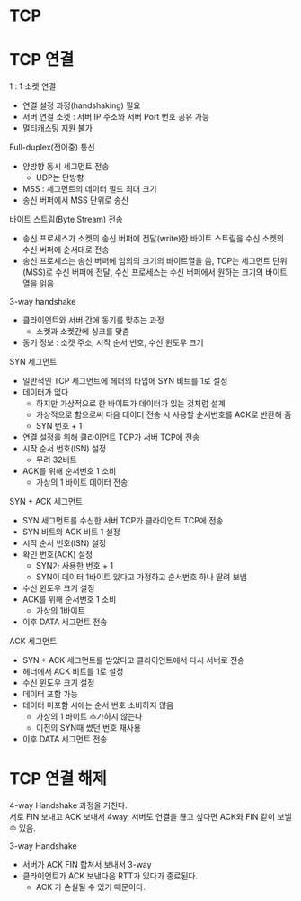 # TCP 


# TCP 연결
1 : 1 소켓 연결
* 연결 설정 과정(handshaking) 필요
* 서버 연결 소켓 : 서버 IP 주소와 서버 Port 번호 공유 가능
* 멀티캐스팅 지원 불가

Full-duplex(전이중) 통신
* 양방향 동시 세그먼트 전송
    * UDP는 단방향
* MSS : 세그먼트의 데이터 필드 최대 크기
* 송신 버퍼에서 MSS 단위로 송신

바이트 스트림(Byte Stream) 전송
* 송신 프로세스가 소켓의 송신 버퍼에 전달(write)한 바이트 스트림을 수신 소켓의 수신 버퍼에 순서대로 전송
* 송신 프로세스는 송신 버퍼에 임의의 크기의 바이트열을 씀, TCP는 세그먼트 단위(MSS)로 수신 버퍼에 전달, 수신 프로세스는 수신 버퍼에서 원하는 크기의 바이트열을 읽음

3-way handshake
* 클라이언트와 서버 간에 동기를 맞추는 과정
    * 소켓과 소켓간에 싱크를 맞춤
* 동기 정보 : 소켓 주소, 시작 순서 번호, 수신 윈도우 크기

SYN 세그먼트
* 일반적인 TCP 세그먼트에 헤더의 타입에 SYN 비트를 1로 설정
* 데이터가 없다
    * 하지만 가상적으로 한 바이트가 데이터가 있는 것처럼 설계
    * 가상적으로 함으로써 다음 데이터 전송 시 사용할 순서번호를 ACK로 반환해 줌
    * SYN 번호 + 1
* 연결 설정을 위해 클라이언트 TCP가 서버 TCP에 전송
* 시작 순서 번호(ISN) 설정
    * 무려 32비트
* ACK를 위해 순서번호 1 소비
    * 가상의 1 바이트 데이터 전송

SYN + ACK 세그먼트
* SYN 세그먼트를 수신한 서버 TCP가 클라이언트 TCP에 전송
* SYN 비트와 ACK 비트 1 설정
* 시작 순서 번호(ISN) 설정
* 확인 번호(ACK) 설정
    * SYN가 사용한 번호 + 1
    * SYN이 데이터 1바이트 있다고 가정하고 순서번호 하나 딸려 보냄
* 수신 윈도우 크기 설정
* ACK를 위해 순서번호 1 소비
    * 가상의 1바이트
* 이후 DATA 세그먼트 전송

ACK 세그먼트
* SYN + ACK 세그먼트를 받았다고 클라이언트에서 다시 서버로 전송
* 헤더에서 ACK 비트를 1로 설정
* 수신 윈도우 크기 설정
* 데이터 포함 가능
* 데이터 미포함 시에는 순서 번호 소비하지 않음
    * 가상의 1 바이트 추가하지 않는다
    * 이전의 SYN때 썼던 번호 재사용
* 이후 DATA 세그먼트 전송

# TCP 연결 해제
4-way Handshake 과정을 거친다.  
서로 FIN 보내고 ACK 보내서 4way, 서버도 연결을 끊고 싶다면 ACK와 FIN 같이 보낼 수 있음.

3-way Handshake
* 서버가 ACK FIN 합쳐서 보내서 3-way
* 클라이언트가 ACK 보낸다음 RTT가 있다가 종료된다.
    * ACK 가 손실될 수 있기 때문이다.